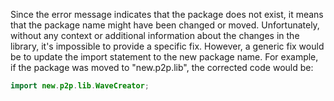 Since the error message indicates that the package does not exist, it means that the package name might have been changed or moved. Unfortunately, without any context or additional information about the changes in the library, it's impossible to provide a specific fix. However, a generic fix would be to update the import statement to the new package name. For example, if the package was moved to "new.p2p.lib", the corrected code would be:

```java
import new.p2p.lib.WaveCreator;
```